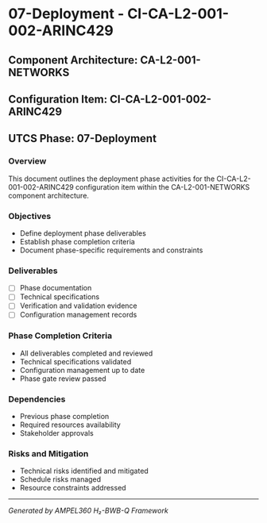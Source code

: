 # 07-Deployment - CI-CA-L2-001-002-ARINC429

## Component Architecture: CA-L2-001-NETWORKS
## Configuration Item: CI-CA-L2-001-002-ARINC429
## UTCS Phase: 07-Deployment

### Overview
This document outlines the deployment phase activities for the CI-CA-L2-001-002-ARINC429 configuration item within the CA-L2-001-NETWORKS component architecture.

### Objectives
- Define deployment phase deliverables
- Establish phase completion criteria
- Document phase-specific requirements and constraints

### Deliverables
- [ ] Phase documentation
- [ ] Technical specifications
- [ ] Verification and validation evidence
- [ ] Configuration management records

### Phase Completion Criteria
- All deliverables completed and reviewed
- Technical specifications validated
- Configuration management up to date
- Phase gate review passed

### Dependencies
- Previous phase completion
- Required resources availability
- Stakeholder approvals

### Risks and Mitigation
- Technical risks identified and mitigated
- Schedule risks managed
- Resource constraints addressed

---
*Generated by AMPEL360 H₂-BWB-Q Framework*
